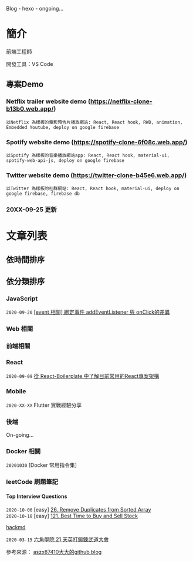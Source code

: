 Blog - hexo - ongoing...

# 簡介

前端工程師

開發工具：VS Code

## 專案Demo

### Netflix trailer website demo (https://netflix-clone-b13b0.web.app/)
```
以Netflix 為樣板的電影預告片播放網站: React, React hook, RWD, animation, Embedded Youtube, deploy on google firebase
```

### Spotify website demo (https://spotify-clone-6f08c.web.app/)
```
以Spotify 為樣板的音樂播放網站app: React, React hook, material-ui, spotify-web-api-js, deploy on google firebase
```


### Twitter website demo (https://twitter-clone-b45e6.web.app/)
```
以Twitter 為樣板的社群網站: React, React hook, material-ui, deploy on google firebase, firebase db
```


### 20XX-09-25 更新

# 文章列表

## 依時間排序


## 依分類排序

### JavaScript
`2020-09-20`  [[event 相關] 綁定事件 addEventListener 與 onClick的差異](https://github.com/digleg/blog/issues/4)  


### Web 相關

### 前端相關

### React
`2020-09-09`  [從 React-Boilerplate 中了解目前常用的React專案架構](https://github.com/digleg/blog/issues/1)  

### Mobile
`2020-XX-XX`  Flutter 實戰經驗分享

### 後端
On-going...

### Docker 相關
`20201030` [Docker 常用指令集]

### leetCode 刷題筆記

#### Top Interview Questions

`2020-10-06`  [easy] [26. Remove Duplicates from Sorted Array](https://hackmd.io/CpM-UdH2TkWSaxD-fJMl3A?view#easy-26-Remove-Duplicates-from-Sorted-Array) <br>
`2020-10-18`  [easy] [121. Best Time to Buy and Sell Stock](https://hackmd.io/CpM-UdH2TkWSaxD-fJMl3A?both#easy-121-Best-Time-to-Buy-and-Sell-Stock)

[hackmd](https://hackmd.io/CpM-UdH2TkWSaxD-fJMl3A)

`2020-03-15` [六角學院 21 天英打鍛鍊武道大會](https://github.com/digleg/blog/issues/2)


參考來源： [aszx87410大大的github blog](https://github.com/aszx87410/blog)

